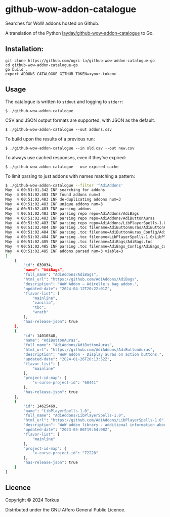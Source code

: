 # github-wow-addon-catalogue

Searches for WoW addons hosted on Github.

A translation of the Python [layday/github-wow-addon-catalogue](https://github.com/layday/github-wow-addon-catalogue) to Go.

## Installation:

```
git clone https://github.com/ogri-la/github-wow-addon-catalogue-go
cd github-wow-addon-catalogue-go
go build .
export ADDONS_CATALOGUE_GITHUB_TOKEN=<your-token>
```

## Usage

The catalogue is written to `stdout` and logging to `stderr`:

    $ ./github-wow-addon-catalogue

CSV and JSON output formats are supported, with JSON as the default.

    $ ./github-wow-addon-catalogue --out addons.csv

To build upon the results of a previous run:

    $ ./github-wow-addon-catalogue --in old.csv --out new.csv

To always use cached responses, even if they've expired:

    $ ./github-wow-addon-catalogue --use-expired-cache

To limit parsing to just addons with names matching a pattern:

```bash
$ ./github-wow-addon-catalogue --filter '^AdiAddons'
May  4 00:51:01.342 INF searching for addons
May  4 00:51:02.483 INF found addons num=3
May  4 00:51:02.483 INF de-duplicating addons num=3
May  4 00:51:02.483 INF unique addons num=3
May  4 00:51:02.483 INF parsing addons
May  4 00:51:02.483 INF parsing repo repo=AdiAddons/AdiBags
May  4 00:51:02.483 INF parsing repo repo=AdiAddons/AdiButtonAuras
May  4 00:51:02.483 INF parsing repo repo=AdiAddons/LibPlayerSpells-1.0
May  4 00:51:02.484 INF parsing .toc filename=AdiButtonAuras/AdiButtonAuras.toc
May  4 00:51:02.484 INF parsing .toc filename=AdiButtonAuras_Config/AdiButtonAuras_Config.toc
May  4 00:51:02.484 INF parsing .toc filename=LibPlayerSpells-1.0/LibPlayerSpells-1.0.toc
May  4 00:51:02.485 INF parsing .toc filename=AdiBags/AdiBags.toc
May  4 00:51:02.485 INF parsing .toc filename=AdiBags_Config/AdiBags_Config.toc
May  4 00:51:02.485 INF addons parsed num=3 viable=3
[
	{
		"id": 639034,
		"name": "AdiBags",
		"full_name": "AdiAddons/AdiBags",
		"html_url": "https://github.com/AdiAddons/AdiBags",
		"description": "WoW Addon — Adirelle's bag addon.",
		"updated-date": "2024-04-12T20:22:01Z",
		"flavor-list": [
			"mainline",
			"vanilla",
			"tbc",
			"wrath"
		],
		"has-release-json": true
	},
	{
		"id": 14010348,
		"name": "AdiButtonAuras",
		"full_name": "AdiAddons/AdiButtonAuras",
		"html_url": "https://github.com/AdiAddons/AdiButtonAuras",
		"description": "WoW addon - Display auras on action buttons.",
		"updated-date": "2024-01-26T20:13:52Z",
		"flavor-list": [
			"mainline"
		],
		"project-id-map": {
			"x-curse-project-id": "68441"
		},
		"has-release-json": true
	},
	{
		"id": 14625469,
		"name": "LibPlayerSpells-1.0",
		"full_name": "AdiAddons/LibPlayerSpells-1.0",
		"html_url": "https://github.com/AdiAddons/LibPlayerSpells-1.0",
		"description": "WoW addon library - additional information about player spells.",
		"updated-date": "2023-05-06T19:54:08Z",
		"flavor-list": [
			"mainline"
		],
		"project-id-map": {
			"x-curse-project-id": "72228"
		},
		"has-release-json": true
	}
]
```

## Licence

Copyright © 2024 Torkus

Distributed under the GNU Affero General Public Licence.
